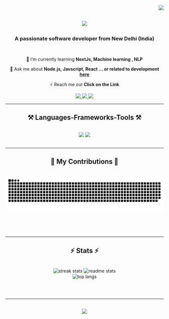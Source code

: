 <img align="right" src="https://visitor-badge.laobi.icu/badge?page_id=ajmal117.ajmal117" />

<h1 align="center">
    <img src="https://readme-typing-svg.herokuapp.com/?font=Righteous&size=35&center=true&vCenter=true&width=500&height=70&duration=4000&lines=Hi+There!+👋;+I'm+Ajmal+Ali!;" />
</h1>

<h3 align="center">A passionate software developer from New Delhi (India) </h3>

<br/>

<div align="center">
 
 <!-- 🔭 I’m currently working on **a marketplace** -->
 
 🌱 I’m currently learning **NextJs, Machine learning , NLP**

💬 Ask me about **Node.js, Javscript, React ... or related to development [here](https://github.com/ajmal117/ajmal117/issues)**

⚡ Reach me out **Click on the Link**

 </div>
 
<div align="center"> 
  <a href="mailto:ajmal07jmi@gmail.com">
    <img src="https://img.shields.io/badge/Gmail-333333?style=for-the-badge&logo=gmail&logoColor=red" />
  </a>
  <a href="https://www.linkedin.com/in/ajmalali117" target="_blank">
    <img src="https://img.shields.io/badge/LinkedIn-0077B5?style=for-the-badge&logo=linkedin&logoColor=white" target="_blank" />
  </a>
  <a href="https://ajmal-profile.vercel.app" target="_blank">
     <img src="https://img.shields.io/badge/Portfolio-FF5722?style=for-the-badge&logo=todoist&logoColor=white" target="_blank" /> <!-- sqlite, safari, google-chrome are other good icon options -->
  </a>
</div>

 <hr/>
 
<h2 align="center">⚒️ Languages-Frameworks-Tools ⚒️</h2>
<br/>
<div align="center">
    <img src="https://skillicons.dev/icons?i=react,bootstrap,html,css,vscode,github,figma,tailwind,git" />
    <img src="https://skillicons.dev/icons?i=nodejs,python,javascript,typescript,express,firebase,mongodb,nextjs,mysql" /><br>
</div>

<br/>
<hr/>

<div align="center">
  <h2>🐍 My Contributions 🐍</h2>
  <br>
  <img alt="snake eating my contributions" src="https://raw.githubusercontent.com/ajmal117/ajmal117/output/github-contribution-grid-snake.svg" />
  
  <br/><br/><br/>
</div>

<hr/>

<h2 align="center">⚡ Stats ⚡</h2>
<br>
<div align=center>
  <img width=390 src="https://github-readme-streak-stats-ajmal117.vercel.app/?user=ajmal117&count_private=true&theme=react&border_radius=10" alt="streak stats"/>
  <img width=390 src="https://github-readme-stats-ajmal117.vercel.app/api?username=ajmal117&count_private=true&show_icons=true&theme=react&rank_icon=github&border_radius=10" alt="readme stats" />
  <br/>
  <img width=325 align="center" src="https://github-readme-stats-ajmal117.vercel.app/api/top-langs/?username=ajmal117&hide=HTML&langs_count=8&layout=compact&theme=react&border_radius=10&size_weight=0.5&count_weight=0.5&exclude_repo=github-readme-stats" alt="top langs" />
</div>

<br/><br/>

<hr/>

<br/>

<div align="center">
<a href='https://e-book-knng.vercel.app' target='_blank'>
<img src="https://img.shields.io/badge/website-FF5722?style=for-the-badge&logo=todoist&logoColor=white" target="_blank" /> 
</a>
</div>

<br/>
